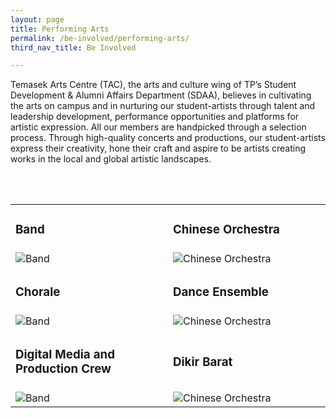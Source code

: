 ```yaml
---
layout: page
title: Performing Arts
permalink: /be-involved/performing-arts/
third_nav_title: Be Involved

---
```


Temasek Arts Centre (TAC), the arts and culture wing of TP’s Student Development & Alumni Affairs Department (SDAA), believes in cultivating the arts on campus and in nurturing our student-artists through talent and leadership development, performance opportunities and platforms for artistic expression. All our members are handpicked through a selection process. Through high-quality concerts and productions, our student-artists express their creativity, hone their craft and aspire to be artists creating works in the local and global artistic landscapes.

<div>
    <table>
        <tr>
            <td style="width:49%"><h3>Band</h3>
            </td>
            <td style="width:49%"><h3>Chinese Orchestra</h3>
            </td>
        </tr>
        <tr>
            <td style="width:49%"><image src="https://www.tp.edu.sg/content/dam/tp-web/images/life@tp/cca/performing-arts/band.jpg" style="display:block;margin-left:auto;margin-right:auto;" alt="Band"></image>
            </td>
            <td style="width:49%"><image src="https://www.tp.edu.sg/content/dam/tp-web/images/life@tp/cca/performing-arts/chinese_orchestra.jpg" style="display:block;margin-left:auto;margin-right:auto;" alt="Chinese Orchestra"></image>
            </td>
        </tr>
        <br>
        <tr>
            <td style="width:49%"><h3>Chorale</h3>
            </td>
            <td style="width:49%"><h3>Dance Ensemble</h3>
            </td>
        </tr>
        <tr>
            <td style="width:49%"><image src="https://www.tp.edu.sg/content/dam/tp-web/images/life@tp/cca/performing-arts/chorale.jpg" style="display:block;margin-left:auto;margin-right:auto;" alt="Band"></image>
            </td>
            <td style="width:49%"><image src="https://www.tp.edu.sg/content/dam/tp-web/images/life@tp/cca/performing-arts/dance_ensemble.jpg" style="display:block;margin-left:auto;margin-right:auto;" alt="Chinese Orchestra"></image>
            </td>
        </tr>
        <br>
        <tr>
            <td style="width:49%"><h3>Digital Media and Production Crew</h3>
            </td>
            <td style="width:49%"><h3>Dikir Barat</h3>
            </td>
        </tr>
        <tr>
            <td style="width:49%"><image src="https://www.tp.edu.sg/content/dam/tp-web/images/life@tp/cca/performing-arts/digital_media.jpg" style="display:block;margin-left:auto;margin-right:auto;" alt="Band"></image>
            </td>
            <td style="width:49%"><image src="https://www.tp.edu.sg/content/dam/tp-web/images/life@tp/cca/performing-arts/dikir_barat.jpg" style="display:block;margin-left:auto;margin-right:auto;" alt="Chinese Orchestra"></image>
            </td>
        </tr>
    </table>
</div>
